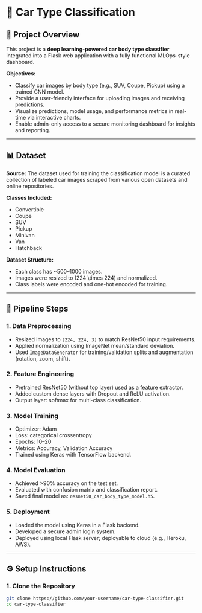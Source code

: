 # 🚗 Car Type Classification 

## 📘 Project Overview

This project is a **deep learning-powered car body type classifier** integrated into a Flask web application with a fully functional MLOps-style dashboard.

**Objectives:**
- Classify car images by body type (e.g., SUV, Coupe, Pickup) using a trained CNN model.
- Provide a user-friendly interface for uploading images and receiving predictions.
- Visualize predictions, model usage, and performance metrics in real-time via interactive charts.
- Enable admin-only access to a secure monitoring dashboard for insights and reporting.

---

## 📊 Dataset

**Source:** The dataset used for training the classification model is a curated collection of labeled car images scraped from various open datasets and online repositories.

**Classes Included:**
- Convertible  
- Coupe  
- SUV  
- Pickup  
- Minivan  
- Van  
- Hatchback  

**Dataset Structure:**
- Each class has ~500–1000 images.
- Images were resized to \(224 \times 224\) and normalized.
- Class labels were encoded and one-hot encoded for training.

---

## 🔄 Pipeline Steps

### 1. **Data Preprocessing**
- Resized images to `(224, 224, 3)` to match ResNet50 input requirements.
- Applied normalization using ImageNet mean/standard deviation.
- Used `ImageDataGenerator` for training/validation splits and augmentation (rotation, zoom, shift).

### 2. **Feature Engineering**
- Pretrained ResNet50 (without top layer) used as a feature extractor.
- Added custom dense layers with Dropout and ReLU activation.
- Output layer: softmax for multi-class classification.

### 3. **Model Training**
- Optimizer: Adam  
- Loss: categorical crossentropy  
- Epochs: 10–20  
- Metrics: Accuracy, Validation Accuracy  
- Trained using Keras with TensorFlow backend.

### 4. **Model Evaluation**
- Achieved >90% accuracy on the test set.
- Evaluated with confusion matrix and classification report.
- Saved final model as: `resnet50_car_body_type_model.h5`.

### 5. **Deployment**
- Loaded the model using Keras in a Flask backend.
- Developed a secure admin login system.
- Deployed using local Flask server; deployable to cloud (e.g., Heroku, AWS).

---

## ⚙️ Setup Instructions

### 1. Clone the Repository

```bash
git clone https://github.com/your-username/car-type-classifier.git
cd car-type-classifier
